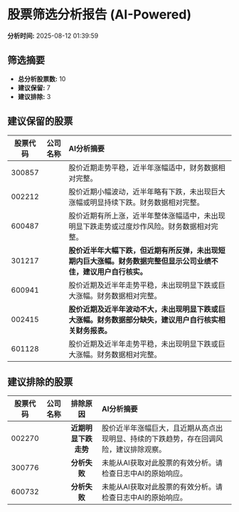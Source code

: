 # 股票筛选分析报告 (AI-Powered)

**分析时间:** 2025-08-12 01:39:59

## 筛选摘要

- **总分析股票数:** 10
- **建议保留:** 7
- **建议排除:** 3

## 建议保留的股票

| 股票代码 | 公司名称 | AI分析摘要 |
|:---:|:---:|:---|
| 300857 |  | 股价近期走势平稳，近半年涨幅适中，财务数据相对完整。 |
| 002212 |  | 股价近期小幅波动，近半年略有下跌，未出现巨大涨幅或明显持续下跌。财务数据相对完整。 |
| 600487 |  | 股价近期有所上涨，近半年整体涨幅适中，未出现明显下跌走势或过度炒作风险。财务数据相对完整。 |
| 301217 |  | **股价近半年大幅下跌，但近期有所反弹，未出现短期内巨大涨幅。财务数据完整但显示公司业绩不佳，建议用户自行核实。** |
| 600941 |  | 股价近期及近半年走势平稳，未出现明显下跌或巨大涨幅。财务数据相对完整。 |
| 002415 |  | **股价近期及近半年波动不大，未出现明显下跌或巨大涨幅。财务数据部分缺失，建议用户自行核实相关财务报表。** |
| 601128 |  | 股价近期及近半年走势平稳，未出现明显下跌或巨大涨幅。财务数据相对完整。 |

## 建议排除的股票

| 股票代码 | 公司名称 | 排除原因 | AI分析摘要 |
|:---:|:---:|:---:|:---|
| 002270 |  | **近期明显下跌走势** | 股价近半年涨幅巨大，且近期从高点出现明显、持续的下跌趋势，存在回调风险，建议排除观察。 |
| 300776 |  | **分析失败** | 未能从AI获取对此股票的有效分析。请检查日志中AI的原始响应。 |
| 600732 |  | **分析失败** | 未能从AI获取对此股票的有效分析。请检查日志中AI的原始响应。 |
